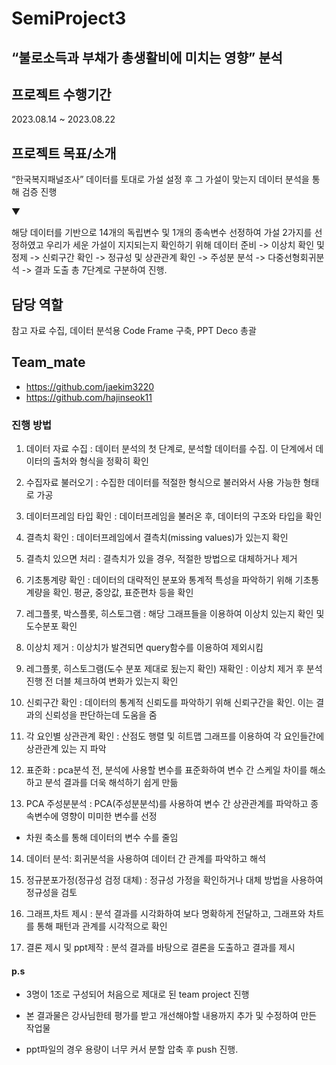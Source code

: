 # SemiProject3

## “불로소득과 부채가 총생활비에 미치는 영향” 분석 

## 프로젝트 수행기간

2023.08.14 ~ 2023.08.22

## 프로젝트 목표/소개

“한국복지패널조사” 데이터를 토대로 가설 설정 후 그 가설이 맞는지 
데이터 분석을 통해 검증 진행

▼

해당 데이터를 기반으로 14개의 독립변수 및 1개의 종속변수 선정하여 가설 2가지를 선정하였고 우리가 세운 가설이 지지되는지 확인하기 위해 데이터 준비
-> 이상치 확인 및 정제 -> 신뢰구간 확인 -> 정규성 및 상관관계 확인 -> 주성분 분석 -> 다중선형회귀분석 -> 결과 도출 총 7단계로 구분하여 진행.


## 담당 역할

참고 자료 수집, 데이터 분석용 Code Frame 구축, PPT Deco 총괄

## Team_mate
- https://github.com/jaekim3220
- https://github.com/hajinseok11
  
### 진행 방법

1. 데이터 자료 수집 : 데이터 분석의 첫 단계로, 분석할 데이터를 수집. 이 단계에서 데이터의 출처와 형식을 정확히 확인

2. 수집자료 불러오기 : 수집한 데이터를 적절한 형식으로 불러와서 사용 가능한 형태로 가공

3. 데이터프레임 타입 확인 : 데이터프레임을 불러온 후, 데이터의 구조와 타입을 확인

4. 결측치 확인 : 데이터프레임에서 결측치(missing values)가 있는지 확인

5. 결측치 있으면 처리 : 결측치가 있을 경우, 적절한 방법으로 대체하거나 제거

6. 기초통계량 확인 : 데이터의 대략적인 분포와 통계적 특성을 파악하기 위해 기초통계량을 확인. 평균, 중앙값, 표준편차 등을 확인

7. 레그플롯, 박스플롯, 히스토그램 : 해당 그래프들을 이용하여 이상치 있는지 확인 및 도수분포 확인

8. 이상치 제거 : 이상치가 발견되면 query함수를 이용하여 제외시킴

9. 레그플롯, 히스토그램(도수 분포 제대로 됬는지 확인) 재확인 : 이상치 제거 후 분석 진행 전 더블 체크하여 변화가 있는지 확인

10. 신뢰구간 확인 : 데이터의 통계적 신뢰도를 파악하기 위해 신뢰구간을 확인. 이는 결과의 신뢰성을 판단하는데 도움을 줌

11. 각 요인별 상관관계 확인 : 산점도 행렬 및 히트맵 그래프를 이용하여 각 요인들간에 상관관계 있는 지 파악

12. 표준화 : pca분석 전, 분석에 사용할 변수를 표준화하여 변수 간 스케일 차이를 해소하고 분석 결과를 더욱 해석하기 쉽게 만듦

13. PCA 주성분분석 : PCA(주성분분석)를 사용하여 변수 간 상관관계를 파악하고 종속변수에 영향이 미미한 변수를 선정
- 차원 축소를 통해 데이터의 변수 수를 줄임

14. 데이터 분석: 회귀분석을 사용하여 데이터 간 관계를 파악하고 해석

15. 정규분포가정(정규성 검정 대체) : 정규성 가정을 확인하거나 대체 방법을 사용하여 정규성을 검토

16. 그래프,차트 제시 : 분석 결과를 시각화하여 보다 명확하게 전달하고, 그래프와 차트를 통해 패턴과 관계를 시각적으로 확인

17. 결론 제시 및 ppt제작 : 분석 결과를 바탕으로 결론을 도출하고 결과를 제시



#### p.s 

- 3명이 1조로 구성되어 처음으로 제대로 된 team project 진행

- 본 결과물은 강사님한테 평가를 받고 개선해야할 내용까지 추가 및 수정하여 만든 작업물

- ppt파일의 경우 용량이 너무 커서 분할 압축 후 push 진행. 
